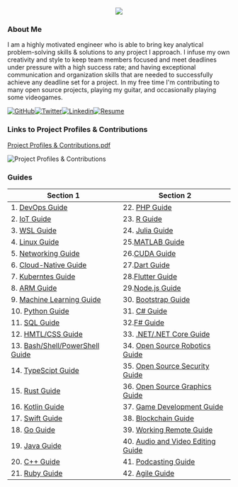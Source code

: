 <h1 align="center">
 <img src="https://user-images.githubusercontent.com/45159366/81243342-6c350f00-8fc4-11ea-9037-9cbe0f7bf3ff.png">
</h1>

### About Me
I am a highly motivated engineer who is able to bring key analytical problem-solving skills & solutions to any project I approach. I infuse my own creativity and style to keep team members focused and meet deadlines under pressure with a high success rate; and having exceptional communication and organization skills that are needed to successfully achieve any deadline set for a project. In my free time I'm contributing to many open source projects, playing my guitar, and occasionally playing some videogames.

[![GitHub](https://user-images.githubusercontent.com/45159366/94374332-67cad900-00c0-11eb-953d-8727aae8031d.png)](https://github.com/mikeroyal)[![Twitter](https://user-images.githubusercontent.com/45159366/85327986-bdba3000-b484-11ea-87f0-20be14e54852.png)](https://twitter.com/Miker256)[![Linkedin](https://user-images.githubusercontent.com/45159366/85327989-beeb5d00-b484-11ea-9996-d6042a365e34.png)](https://www.linkedin.com/in/michael-royal-b923b4134/)[![Resume](https://user-images.githubusercontent.com/45159366/85609897-5e3a5c80-b60b-11ea-94d4-751c7385e80a.png)](https://github.com/mikeroyal/mikeroyal.github.io/files/5170773/Michael-Royal-Resume.pdf)

### Links to Project Profiles & Contributions

[Project Profiles & Contributions.pdf](https://github.com/mikeroyal/mikeroyal.github.io/files/4875593/Links.to.Project.Contributions.pdf)

![Project Profiles & Contributions](https://user-images.githubusercontent.com/45159366/86542054-ed2a5d00-bec6-11ea-875e-9909383fe64c.png)

### Guides

| Section 1 | Section 2 |
| --------------- | --------------- | 
| 1. [DevOps Guide](https://salsa.debian.org/mikeroyal-guest/devops)| 22. [PHP Guide](https://github.com/mikeroyal/PHP-Guide)|
| 2. [IoT Guide](https://github.com/mikeroyal/IoT-Guide)| 23. [R Guide](https://github.com/mikeroyal/R-Guide)|
| 3. [WSL Guide](https://github.com/mikeroyal/WSL-Guide)| 24. [Julia Guide](https://github.com/mikeroyal/Julia_lang-Guide)|
| 4. [Linux Guide](https://github.com/mikeroyal/Linux-Guide)| 25.[MATLAB Guide](https://github.com/mikeroyal/MATLAB-Guide)|
| 5. [Networking Guide](https://github.com/mikeroyal/Networking-Guide)| 26.[CUDA Guide](https://github.com/mikeroyal/CUDA-Guide)|
| 6. [Cloud-Native Guide](https://github.com/mikeroyal/Cloud-Native-Guide)| 27.[Dart Guide](https://github.com/mikeroyal/Dart-Guide)|
| 7. [Kuberntes Guide](https://github.com/mikeroyal/Kubernetes-Guide) | 28.[Flutter Guide](https://github.com/mikeroyal/Flutter-Guide)| 
| 8. [ARM Guide](https://github.com/mikeroyal/ARM-Guide) | 29.[Node.js Guide](https://github.com/mikeroyal/Node.js-Guide)|
| 9. [Machine Learning Guide](https://gitlab.com/maos20008/intro-to-machine-learning)| 30. [Bootstrap Guide](https://github.com/mikeroyal/Bootstrap-Guide)|
| 10. [Python Guide](https://github.com/mikeroyal/Python-Guide)| 31.  [C# Guide](https://github.com/mikeroyal/C-Sharp-Guide)|
| 11. [SQL Guide](https://github.com/mikeroyal/SQL-Guide)| 32.[F# Guide](https://github.com/mikeroyal/F-Sharp-Guide)|
| 12. [HMTL/CSS Guide](https://github.com/mikeroyal/HMTL-CSS-Guide)| 33. [.NET/.NET Core Guide](https://github.com/mikeroyal/.NET-Guide)|
| 13. [Bash/Shell/PowerShell Guide](https://github.com/mikeroyal/Bash-Shell-Powershell-Guide)| 34. [Open Source Robotics Guide](https://invent.kde.org/mikeroyal/robotics)|
| 14. [TypeScipt Guide](https://github.com/mikeroyal/TypeScript-Guide)| 35. [Open Source Security Guide](https://salsa.debian.org/mikeroyal-guest/open-source-security-guide)|
| 15. [Rust Guide](https://github.com/mikeroyal/Rust_lang-Guide)| 36. [Open Source Graphics Guide](https://gitlab.com/maos20008/open-source-3d-modeling-guide)|
| 16. [Kotlin Guide](https://github.com/mikeroyal/Kotlin-Guide)| 37. [Game Development Guide](https://github.com/mikeroyal/Game-Development-Guide)|
| 17. [Swift Guide](https://github.com/mikeroyal/Swift-Guide)| 38. [Blockchain Guide](https://github.com/mikeroyal/Blockchain-Guide)|
| 18. [Go Guide](https://github.com/mikeroyal/Go-Guide)| 39.  [Working Remote Guide](https://github.com/mikeroyal/Working-Remote-Guide)|
| 19. [Java Guide](https://github.com/mikeroyal/Java-Guide)| 40. [Audio and Video Editing Guide](https://github.com/mikeroyal/Audio-and-Video-Editing-Guide)|
| 20. [C++ Guide](https://github.com/mikeroyal/CPP-Guide)| 41. [Podcasting Guide](https://github.com/mikeroyal/Podcasting-Guide)|
| 21. [Ruby Guide](https://github.com/mikeroyal/Ruby-Guide)| 42. [Agile Guide](https://github.com/mikeroyal/Agile-Guide)|                                                      

